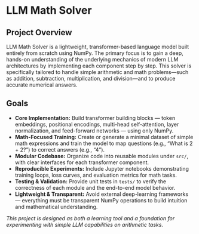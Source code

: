 # LLM Math Solver

## Project Overview

LLM Math Solver is a lightweight, transformer-based language model built entirely from scratch using NumPy. The primary focus is to gain a deep, hands-on understanding of the underlying mechanics of modern LLM architectures by implementing each component step by step. This solver is specifically tailored to handle simple arithmetic and math problems—such as addition, subtraction, multiplication, and division—and to produce accurate numerical answers.

## Goals

- **Core Implementation:** Build transformer building blocks — token embeddings, positional encodings, multi-head self-attention, layer normalization, and feed-forward networks — using only NumPy.
- **Math-Focused Training:** Create or generate a minimal dataset of simple math expressions and train the model to map questions (e.g., “What is 2 + 2?”) to correct answers (e.g., “4”).
- **Modular Codebase:** Organize code into reusable modules under `src/`, with clear interfaces for each transformer component.
- **Reproducible Experiments:** Include Jupyter notebooks demonstrating training loops, loss curves, and evaluation metrics for math tasks.
- **Testing & Validation:** Provide unit tests in `tests/` to verify the correctness of each module and the end-to-end model behavior.
- **Lightweight & Transparent:** Avoid external deep-learning frameworks — everything must be transparent NumPy operations to build intuition and mathematical understanding.

*This project is designed as both a learning tool and a foundation for experimenting with simple LLM capabilities on arithmetic tasks.*
